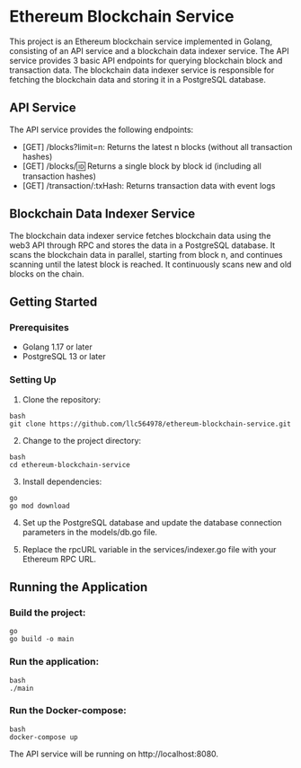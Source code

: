# Ethereum Blockchain Service
This project is an Ethereum blockchain service implemented in Golang, consisting of an API service and a blockchain data indexer service. The API service provides 3 basic API endpoints for querying blockchain block and transaction data. The blockchain data indexer service is responsible for fetching the blockchain data and storing it in a PostgreSQL database.

## API Service
The API service provides the following endpoints:

* [GET] /blocks?limit=n: Returns the latest n blocks (without all transaction hashes)
* [GET] /blocks/:id: Returns a single block by block id (including all transaction hashes)
* [GET] /transaction/:txHash: Returns transaction data with event logs

## Blockchain Data Indexer Service
The blockchain data indexer service fetches blockchain data using the web3 API through RPC and stores the data in a PostgreSQL database. It scans the blockchain data in parallel, starting from block n, and continues scanning until the latest block is reached. It continuously scans new and old blocks on the chain.

## Getting Started
### Prerequisites

* Golang 1.17 or later
* PostgreSQL 13 or later

### Setting Up
1. Clone the repository:
```tsm
bash
git clone https://github.com/llc564978/ethereum-blockchain-service.git
```

2. Change to the project directory:
```tsm
bash
cd ethereum-blockchain-service
```

3. Install dependencies:

```tsm
go
go mod download
```

4. Set up the PostgreSQL database and update the database connection parameters in the models/db.go file.

5. Replace the rpcURL variable in the services/indexer.go file with your Ethereum RPC URL.

## Running the Application
### Build the project:

```tsm
go
go build -o main
```

### Run the application:

```tsm
bash
./main
```

### Run the Docker-compose:

```tsm
bash
docker-compose up
```

The API service will be running on http://localhost:8080.